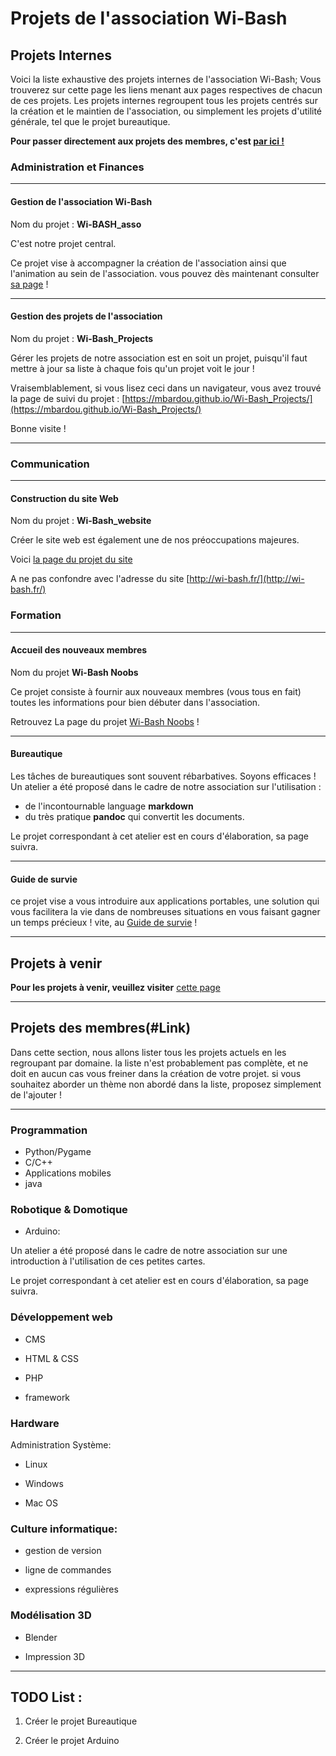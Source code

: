 # Projets de l'association Wi-Bash

## Projets Internes

Voici la liste exhaustive des projets internes de l'association Wi-Bash; Vous trouverez sur cette page les liens menant aux pages respectives de chacun de ces projets.
Les projets internes regroupent tous les projets centrés sur la création et le maintien de l'association, ou simplement les projets d'utilité générale, tel que le projet bureautique.

**Pour passer directement aux projets des membres, c'est [par ici !](#Link)**

### Administration et Finances

-----

#### Gestion de l'association Wi-Bash

Nom du projet : **Wi-BASH_asso**

C'est notre projet central.

Ce projet vise à accompagner la création de l'association ainsi que l'animation au sein de l'association.
vous pouvez dès maintenant consulter [sa page](https://nehil971.github.io/WI-BASH_asso/) !

----

#### Gestion des projets de l'association

Nom du projet : **Wi-Bash_Projects**

Gérer les projets de notre association est en soit un projet, puisqu'il
faut mettre à jour sa liste à chaque fois qu'un projet voit le jour !

Vraisemblablement, si vous lisez ceci dans un navigateur, vous avez trouvé la page de suivi du projet : [https://mbardou.github.io/Wi-Bash_Projects/](https://mbardou.github.io/Wi-Bash_Projects/)

Bonne visite !

-----

### Communication

-----

#### Construction du site Web

Nom du projet : **Wi-Bash_website**

Créer le site web est également une de nos préoccupations majeures.

Voici [la page du projet du site](https://nehil971.github.io/WI-BASH-website/)

A ne pas confondre avec l'adresse du site [http://wi-bash.fr/](http://wi-bash.fr/)

### Formation

-----

#### Accueil des nouveaux membres

Nom du projet **Wi-Bash Noobs**

Ce projet consiste à fournir aux nouveaux membres (vous tous en fait) toutes les informations pour bien débuter dans l'association.

Retrouvez La page du projet [Wi-Bash Noobs](https://mbardou.github.io/Wi-bash-noobs/) !

-----

#### Bureautique

Les tâches de bureautiques sont souvent rébarbatives. Soyons efficaces !
Un atelier a été proposé dans le cadre de notre association sur l'utilisation :
- de l'incontournable language **markdown**
- du très pratique **pandoc** qui convertit les documents.

Le projet correspondant à cet atelier est en cours d'élaboration, sa page suivra.

----

#### Guide de survie

ce projet vise a vous introduire aux applications portables, une solution qui vous facilitera la vie dans de nombreuses situations en vous faisant gagner un temps précieux ! vite, au [Guide de survie](https://elbixos.github.io/survivalGuide/) !

----


## Projets à venir

**Pour les projets à venir, veuillez visiter** [cette page](Projets_à_venir.md)

------


## Projets des membres(#Link)

Dans cette section, nous allons lister tous les projets actuels en les regroupant par domaine. la liste n'est probablement pas complète, et ne doit en aucun cas vous freiner dans la création de votre projet. si vous souhaitez aborder un thème non abordé dans la liste, proposez simplement de l'ajouter !

----

### Programmation
- Python/Pygame
- C/C++
- Applications mobiles
- java

### Robotique & Domotique

- Arduino:

Un atelier a été proposé dans le cadre de notre association sur une introduction à l'utilisation de ces petites cartes.

Le projet correspondant à cet atelier est en cours d'élaboration, sa page suivra.

### Développement web

- CMS

- HTML & CSS

- PHP

- framework

### Hardware

Administration Système:
- Linux

- Windows

- Mac OS

### Culture informatique:

- gestion de version

- ligne de commandes

- expressions régulières

### Modélisation 3D

- Blender

-  Impression 3D


------

## TODO List :

1. Créer le projet Bureautique

2. Créer le projet Arduino
